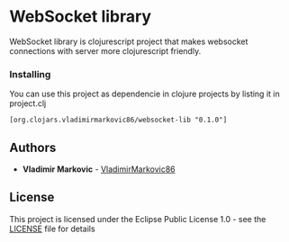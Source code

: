 # WebSocket library

WebSocket library is clojurescript project that makes websocket connections with server more clojurescript friendly.

### Installing

You can use this project as dependencie in clojure projects by listing it in project.clj

```
[org.clojars.vladimirmarkovic86/websocket-lib "0.1.0"]
```

## Authors

* **Vladimir Markovic** - [VladimirMarkovic86](https://github.com/VladimirMarkovic86)

## License

This project is licensed under the Eclipse Public License 1.0 - see the [LICENSE](LICENSE) file for details
